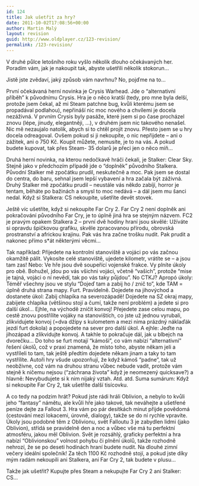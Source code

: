 ```yaml
---
id: 124
title: Jak ušetřit za hry?
date: 2011-10-02T17:08:56+00:00
author: Martin Malý
layout: revision
guid: http://www.oldplayer.cz/123-revision/
permalink: /123-revision/
---
```

V druhé půlce letošního roku vyšlo několik dlouho očekávaných her. Poradím vám, jak je nakoupit tak, abyste ušetřili několik stokorun&#8230;

Jistě jste zvědaví, jaký způsob vám navrhnu? No, pojďme na to&#8230;

První očekávaná herní novinka je Crysis Warhead. Jde o &#8220;alternativní příběh&#8221; k původnímu Crysis. Hra je o něco kratší (tedy, pro mne byla delší, protože jsem čekal, až mi Steam patchne bug, kvůli kterému jsem se propadával podlahou), nepřináší nic moc nového a chvílemi je docela nezáživná. V prvním Crysis byly pasáže, které jsem si po čase procházel znovu (lépe, jinudy, elegantněji, &#8230;), v druhém jsem nic takového nenašel. Nic mě nezaujalo natolik, abych si to chtěl projít znovu. Přesto jsem se u hry docela odreagoval. Ovšem pokud si ji nekoupíte, o nic nepřijdete – ani o zážitek, ani o 750 Kč. Koupit můžete, nemusíte, je to na vás. A pokud budete kupovat, tak přes Steam- 35 dolarů je přeci jen o něco míň&#8230;

Druhá herní novinka, na kterou nedočkavě hráči čekali, je Stalker: Clear Sky. Stejně jako v předchozím případě jde o &#8220;doplněk&#8221; původního Stalkera. Původní Stalker mě zpočátku prudil, neskutečně a moc. Pak jsem se dostal do centra, do baru, sehnal jsem lepší vybavení a hra začala být záživná. Druhý Stalker mě zpočátku prudil – neustále vás někdo zabíjí, horror je tentam, běháte po bažinách a smysl to moc nedává – a dál jsem mu šanci nedal. Když si Stalkera: CS nekoupíte, ušetříte devět stovek.

Ještě víc ušetříte, když si nekoupíte Far Cry 2. Far Cry 2 není doplněk ani pokračování původního Far Cry, je to úplně jiná hra se stejným názvem. FC2 je pravým opakem Stalkera 2 – první dvě hodiny hraní jsou skvělé: Užíváte si opravdu špičkovou grafiku, skvěle zpracovanou přírodu, obrovská prostranství a africkou krajinu. Pak vás hra začne trošku nudit. Pak prudit a nakonec přímo s*át některými věcmi&#8230;

Tak například: Přijedete na kontrolní stanoviště a vojáci po vás začnou okamžitě pálit. Vykosíte celé stanoviště, ujedete kilometr, vrátíte se – a jsou tam zas! Nebo: Ve hře jsou dvě soupeřící vojenské frakce. Vy plníte úkoly pro obě. Bohužel, jdou po vás všichni vojáci, včetně &#8220;vašich&#8221;, protože &#8220;mise je tajná, vojáci o ní nevědí, tak po vás taky půjdou&#8221;. No CTKJ? Apropó úkoly: Téměř všechny jsou ve stylu &#8220;Dojeď tam a zabij ho / znič to&#8221;, kde TAM = úplně druhá strana mapy. Furt. Pravidelně. Dojedete na jihovýchod a dostanete úkol: Zabij chlapíka na severozápadě! Dojedete na SZ okraj mapy, zabijete chlapíka (většinou stojí a čumí, takže není problém) a jedete si pro další úkol&#8230; Ejhle, na východě zničit konvoj! Přejedete zase celou mapu, po cestě znovu postřílíte vojáky na stanovištích, co jste už jednou vyrubali, zlikvidujete konvoj (=dva džípy s kulometem a mezi nima prázdný náklaďák jezdí furt dokola) a popojedete na sever pro další úkol. A ejhle: Jeďte na jihozápad a zlikvidujte konvoj. A takhle to pokračuje dál, jak u blbejch na dvorečku&#8230; Do toho se furt motají &#8220;kámoši&#8221;, co vám nabízí &#8220;alternativní&#8221; řešení úkolů, což v praxi znamená, že místo toho, abyste někam jeli a vystříleli to tam, tak ještě předtím dojedete někam jinam a taky to tam vystřílíte. Autoři hry všude upozorňují, že když kámoš &#8220;padne&#8221;, tak už neobživne, což vám na druhou stranu vůbec nebude vadit, protože vám stejně k ničemu nejsou (&#8220;záchrana života&#8221; když je neomezený quicksave?) a hlavně: Nevybudujete si k nim nijaký vztah. Atd. atd. Suma sumárum: Když si nekoupíte Far Cry 2, tak ušetříte další tisícovku.

A co tedy na podzim hrát? Pokud jste rádi hráli Oblivion, a nebylo to kvůli jeho &#8220;fantasy&#8221; námětu, ale kvůli hře jako takové, tak neváhejte a ušetřené peníze dejte za Fallout 3. Hra vám po pár desítkách minut přijde povědomá (cestování mezi lokacemi, úrovně, dialogy), takže se do ní rychle vpravíte. Úkoly jsou podobné těm z Oblivionu, svět Falloutu 3 je zabydlen lidmi (jako Oblivion), střídá se pravidelně den a noc a vůbec vše má tu perfektní atmosféru, jakou měl Oblivion. Svět je rozsáhlý, graficky perfektní a hra nabízí &#8220;Oblivionskou&#8221; volnost pohybu či plnění úkolů, takže rozhodně nehrozí, že se po deseti hodinách hraní budete nudit. Na dlouhé zimní večery ideální společník! Za těch 1100 Kč rozhodně stojí, a pokud jste díky mým radám nekoupili ani Stalkera, ani Far Cry 2, tak budete v plusu&#8230;

Takže jak ušetřit? Kupujte přes Steam a nekupujte Far Cry 2 ani Stalker: CS&#8230;

<div id="google_plus_one">
  <g:plusone></g:plusone>
</div>

<div id="fb_send_like">
</div>